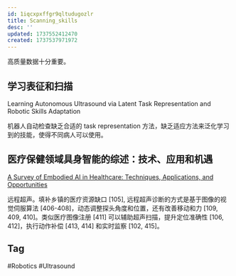 ```yaml
---
id: 1iqcxpxffgr9qltudugozlr
title: Scanning_skills
desc: ''
updated: 1737552412470
created: 1737537971972
---
```


高质量数据十分重要。

## 学习表征和扫描
Learning Autonomous Ultrasound via Latent Task Representation and Robotic Skills Adaptation

机器人自动检查缺乏合适的 task representation 方法，缺乏适应方法来泛化学习到的技能，使得不同病人可以使用。

## 医疗保健领域具身智能的综述：技术、应用和机遇
[A Survey of Embodied AI in Healthcare: Techniques, Applications, and Opportunities](https://arxiv.org/abs/2501.07468)

远程超声。填补乡镇的医疗资源缺口 [105], 远程超声诊断的方式是基于图像的视觉伺服算法 [406-408]，动态调整探头角度和位置，还有改善移动和力 [109, 409, 410]。类似医疗图像注册 [411] 可以辅助超声扫描，提升定位准确性 [106, 412]，执行动作补偿 [413, 414] 和实时监察 [102, 415]。

## Tag
#Robotics
#Ultrasound